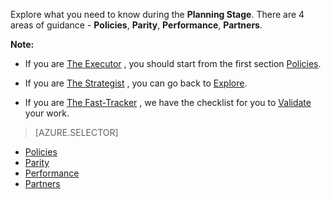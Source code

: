 Explore what you need to know during the **Planning Stage**. There are 4 areas of guidance - **Policies**, **Parity**, **Performance**, **Partners**.

**Note:**

- If you are [The Executor](/solutions/global-customer/target-personas/) , you should start from the first section [Policies](/solutions/global-customer/planning/guidance/policies/).

- If you are [The Strategist](/solutions/global-customer/target-personas/) , you can go back to [Explore](/solutions/global-customer/planning/explore/policies/).

- If you are [The Fast-Tracker](/solutions/global-customer/target-personas/) , we have the checklist for you to [Validate](/solutions/global-customer/planning/validate/) your work.

> [AZURE.SELECTOR]
- [Policies](/solutions/global-customer/planning/guidance/policies/)
- [Parity](/solutions/global-customer/planning/guidance/parity/)
- [Performance](/solutions/global-customer/planning/guidance/performance/)
- [Partners](/solutions/global-customer/planning/guidance/partners/)